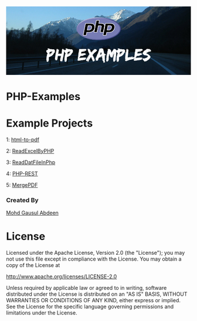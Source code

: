 ![Cover](phpExample.jpg)

# PHP-Examples




# Example Projects

1: [html-to-pdf](https://github.com/Gausul/PHP-Examples/tree/master/html-to-pdf)

2: [ReadExcelByPHP](https://github.com/Gausul/PHP-Examples/tree/master/ReadExcelByPHP)

3: [ReadDatFileInPhp](https://github.com/Gausul/PHP-Examples/tree/master/ReadDatFileInPhp)

4: [PHP-REST](https://github.com/Gausul/PHP-Examples/tree/master/PHP-REST)

5: [MergePDF](https://github.com/Gausul/PHP-Examples/tree/master/MergePDF)



### Created By

[Mohd Gausul Abdeen](https://www.linkedin.com/in/mohd-gausul-abdeen-71b7b226/)


# License

Licensed under the Apache License, Version 2.0 (the "License");
you may not use this file except in compliance with the License.
You may obtain a copy of the License at

   http://www.apache.org/licenses/LICENSE-2.0

Unless required by applicable law or agreed to in writing, software
distributed under the License is distributed on an "AS IS" BASIS,
WITHOUT WARRANTIES OR CONDITIONS OF ANY KIND, either express or implied.
See the License for the specific language governing permissions and
limitations under the License.
